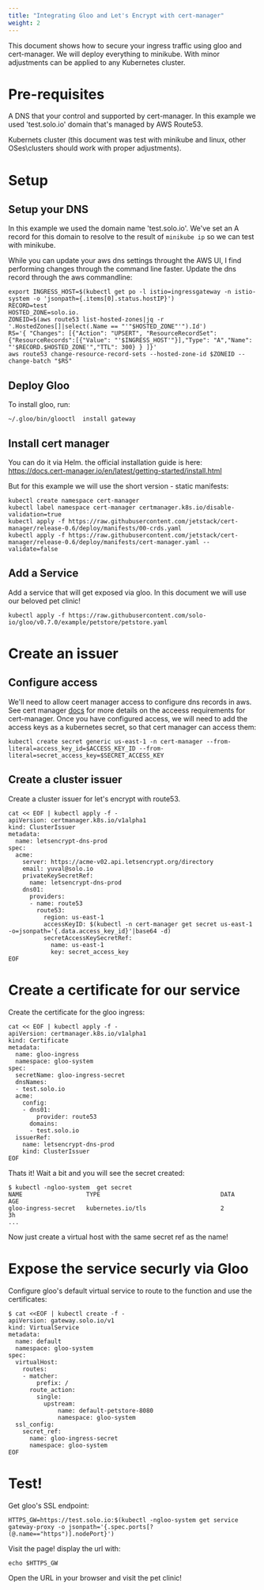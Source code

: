 ```yaml
---
title: "Integrating Gloo and Let's Encrypt with cert-manager"
weight: 2
---
```


This document shows how to secure your ingress traffic using gloo and cert-manager. We will deploy everything
to minikube. With minor adjustments can be applied to any Kubernetes cluster.

# Pre-requisites

A DNS that your control and supported by cert-manager.
In this example we used 'test.solo.io' domain that's managed by AWS Route53.

Kubernets cluster (this document was test with minikube and linux, other OSes\clusters should work with proper adjustments).

# Setup

## Setup your DNS
In this example we used the domain name 'test.solo.io'. We've set an A record for this domain to resolve to the result of `minikube ip` so we can test with minikube.

While you can update your aws dns settings throught the AWS UI, I find performing changes through
the command line faster. Update the dns record through the aws commandline:

```
export INGRESS_HOST=$(kubectl get po -l istio=ingressgateway -n istio-system -o 'jsonpath={.items[0].status.hostIP}')
RECORD=test
HOSTED_ZONE=solo.io.
ZONEID=$(aws route53 list-hosted-zones|jq -r '.HostedZones[]|select(.Name == "'"$HOSTED_ZONE"'").Id')
RS='{ "Changes": [{"Action": "UPSERT", "ResourceRecordSet":{"ResourceRecords":[{"Value": "'$INGRESS_HOST'"}],"Type": "A","Name": "'$RECORD.$HOSTED_ZONE'","TTL": 300} } ]}'
aws route53 change-resource-record-sets --hosted-zone-id $ZONEID --change-batch "$RS"
```

## Deploy Gloo
To install gloo, run:
```
~/.gloo/bin/glooctl  install gateway
```

## Install cert manager

You can do it via Helm. the official installation guide is here:
https://docs.cert-manager.io/en/latest/getting-started/install.html

But for this example we will use the short version - static manifests:

```
kubectl create namespace cert-manager
kubectl label namespace cert-manager certmanager.k8s.io/disable-validation=true
kubectl apply -f https://raw.githubusercontent.com/jetstack/cert-manager/release-0.6/deploy/manifests/00-crds.yaml
kubectl apply -f https://raw.githubusercontent.com/jetstack/cert-manager/release-0.6/deploy/manifests/cert-manager.yaml --validate=false
```

## Add a Service
Add a service that will get exposed via gloo. In this document we will use our beloved pet clinic!

```
kubectl apply -f https://raw.githubusercontent.com/solo-io/gloo/v0.7.0/example/petstore/petstore.yaml
```

# Create an issuer

## Configure access
We'll need to allow ceert manager access to configure dns records in aws. See cert manager [docs](https://docs.cert-manager.io/en/latest/tasks/acme/configuring-dns01/route53.html) for more details on the acceess requirements for 
cert-manager.
Once you have configured access, we will need to add the access keys as a kubernetes secret, so that
cert manager can access them:

```
kubectl create secret generic us-east-1 -n cert-manager --from-literal=access_key_id=$ACCESS_KEY_ID --from-literal=secret_access_key=$SECRET_ACCESS_KEY
```

## Create a cluster issuer
Create a cluster issuer for let's encrypt with route53.

```
cat << EOF | kubectl apply -f -
apiVersion: certmanager.k8s.io/v1alpha1
kind: ClusterIssuer
metadata:
  name: letsencrypt-dns-prod
spec:
  acme:
    server: https://acme-v02.api.letsencrypt.org/directory
    email: yuval@solo.io
    privateKeySecretRef:
      name: letsencrypt-dns-prod
    dns01:
      providers:
      - name: route53
        route53:
          region: us-east-1
          accessKeyID: $(kubectl -n cert-manager get secret us-east-1 -o=jsonpath='{.data.access_key_id}'|base64 -d)
          secretAccessKeySecretRef:
            name: us-east-1
            key: secret_access_key
EOF
```
# Create a certificate for our service
Create the certificate for the gloo ingress:
```
cat << EOF | kubectl apply -f -
apiVersion: certmanager.k8s.io/v1alpha1
kind: Certificate
metadata:
  name: gloo-ingress
  namespace: gloo-system
spec:
  secretName: gloo-ingress-secret
  dnsNames:
  - test.solo.io
  acme:
    config:
    - dns01:
        provider: route53
      domains:
      - test.solo.io
  issuerRef:
    name: letsencrypt-dns-prod
    kind: ClusterIssuer
EOF
```

Thats it! Wait a bit and you will see the secret created:
```
$ kubectl -ngloo-system  get secret 
NAME                  TYPE                                  DATA      AGE
gloo-ingress-secret   kubernetes.io/tls                     2         3h
...
```

Now just create a virtual host with the same secret ref as the name!

# Expose the service securly via Gloo
Configure gloo's default virtual service to route to the function and use the certificates:

```
$ cat <<EOF | kubectl create -f -
apiVersion: gateway.solo.io/v1
kind: VirtualService
metadata:
  name: default
  namespace: gloo-system
spec:
  virtualHost:
    routes:
    - matcher:
        prefix: /
      route_action:
        single:
          upstream:
              name: default-petstore-8080
              namespace: gloo-system
  ssl_config:
    secret_ref:
      name: gloo-ingress-secret
      namespace: gloo-system
EOF
```

# Test!

Get gloo's SSL endpoint:
```
HTTPS_GW=https://test.solo.io:$(kubectl -ngloo-system get service gateway-proxy -o jsonpath='{.spec.ports[?(@.name=="https")].nodePort}')
```

Visit the page! display the url with:
```
echo $HTTPS_GW
```

Open the URL in your browser and visit the pet clinic!